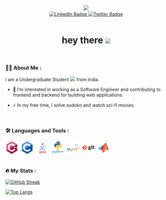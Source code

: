<div id="header" align="center">
  <img src="https://cdn-icons-png.flaticon.com/512/1946/1946039.png" width="150"/>
</div>

<div id="badges" align="center">
  <a href="https://linkedin.com/in/naveenchandra-halemani-9ba53958">
    <img src="https://img.shields.io/badge/LinkedIn-blue?style=for-the-badge&logo=linkedin&logoColor=white" alt="LinkedIn Badge"/>
  </a>
  <a href="https://twitter.com/NaveenchandraH">
    <img src="https://img.shields.io/badge/Twitter-blue?style=for-the-badge&logo=twitter&logoColor=white" alt="Twitter Badge"/>
  </a>
</div>

<div id="profile count" align="center">
  <img src="https://komarev.com/ghpvc/?username=naveenchandra9&style=flat-square&color=red" alt=""/>
</div>

<h1 align="center">
  hey there
  <img src="https://media.giphy.com/media/hvRJCLFzcasrR4ia7z/giphy.gif" width="50"/>
</h1>

<div align="center">
  <img src="https://c.tenor.com/1OsAOM8OXdUAAAAC/nick-jbl-white-dot.gif" width="1200" height="5"/>
</div>

### :man_technologist: About Me :

I am a Undergraduate Student <img src="https://media.giphy.com/media/WUlplcMpOCEmTGBtBW/giphy.gif" width="30"> from India.
- :telescope: I’m interested in working as a Software Engineer and contributing to frontend and backend for building web applications.

- :zap: In my free time, I solve sudoko and watch sci-fi movies.

<div align="center">
  <img src="https://c.tenor.com/1OsAOM8OXdUAAAAC/nick-jbl-white-dot.gif" width="1200" height="5"/>
</div>

### :hammer_and_wrench: Languages and Tools :

<div>
  <img src="https://github.com/devicons/devicon/blob/master/icons/cplusplus/cplusplus-original.svg" title="C++" alt="C++" width="40" height="40"/>&nbsp;
  <img src="https://github.com/devicons/devicon/blob/master/icons/c/c-original.svg" title="C" alt="C" width="40" height="40"/>&nbsp;
  <img src="https://github.com/devicons/devicon/blob/master/icons/java/java-original-wordmark.svg" title="Java" alt="Java" width="40" height="40"/>&nbsp;
  <img src="https://github.com/devicons/devicon/blob/master/icons/python/python-original-wordmark.svg" title="Python" alt="Python" width="40" height="40"/>&nbsp;
  <img src="https://github.com/devicons/devicon/blob/master/icons/mysql/mysql-original-wordmark.svg" title="MySQL" alt="MySQL" width="40" height="40"/>&nbsp;
  <img src="https://github.com/devicons/devicon/blob/master/icons/git/git-original-wordmark.svg" title="Git" alt="Git" width="40" height="40"/>&nbsp;
  <img src="https://github.com/devicons/devicon/blob/master/icons/matlab/matlab-original.svg" title="Matlab" alt="Matlab" width="40" height="40"/>&nbsp;
 </div>
 
<div align="center">
  <img src="https://c.tenor.com/1OsAOM8OXdUAAAAC/nick-jbl-white-dot.gif" width="1200" height="5"/>
</div>

### :fire: My Stats :

[![GitHub Streak](http://github-readme-streak-stats.herokuapp.com?user=naveenchandra9&theme=dark&hide_border=true&date_format=j%20M%5B%20Y%5D&background=00000000&border=000000&sideNums=6FC362&sideLabels=44FF52D7&currStreakNum=35C057)](https://git.io/streak-stats)

[![Top Langs](https://github-readme-stats.vercel.app/api/top-langs/?username=naveenchandra9&layout=compact&theme=gotham&hide_border=1&exclude_repo=github-slideshow )](https://github.com/anuraghazra/github-readme-stats)
